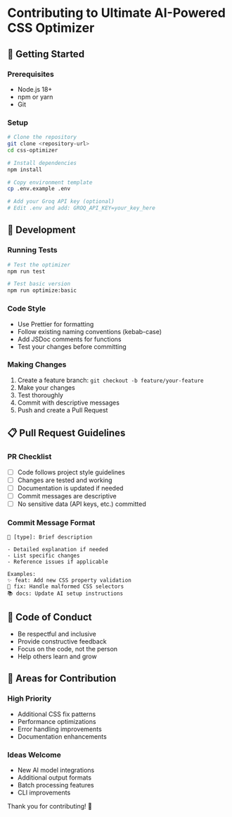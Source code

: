 # Contributing to Ultimate AI-Powered CSS Optimizer

## 🚀 Getting Started

### Prerequisites
- Node.js 18+ 
- npm or yarn
- Git

### Setup
```bash
# Clone the repository
git clone <repository-url>
cd css-optimizer

# Install dependencies
npm install

# Copy environment template
cp .env.example .env

# Add your Groq API key (optional)
# Edit .env and add: GROQ_API_KEY=your_key_here
```

## 🔧 Development

### Running Tests
```bash
# Test the optimizer
npm run test

# Test basic version
npm run optimize:basic
```

### Code Style
- Use Prettier for formatting
- Follow existing naming conventions (kebab-case)
- Add JSDoc comments for functions
- Test your changes before committing

### Making Changes
1. Create a feature branch: `git checkout -b feature/your-feature`
2. Make your changes
3. Test thoroughly
4. Commit with descriptive messages
5. Push and create a Pull Request

## 📋 Pull Request Guidelines

### PR Checklist
- [ ] Code follows project style guidelines
- [ ] Changes are tested and working
- [ ] Documentation is updated if needed
- [ ] Commit messages are descriptive
- [ ] No sensitive data (API keys, etc.) committed

### Commit Message Format
```
🎯 [type]: Brief description

- Detailed explanation if needed
- List specific changes
- Reference issues if applicable

Examples:
✨ feat: Add new CSS property validation
🐛 fix: Handle malformed CSS selectors
📚 docs: Update AI setup instructions
```

## 🤝 Code of Conduct

- Be respectful and inclusive
- Provide constructive feedback
- Focus on the code, not the person
- Help others learn and grow

## 🎯 Areas for Contribution

### High Priority
- Additional CSS fix patterns
- Performance optimizations
- Error handling improvements
- Documentation enhancements

### Ideas Welcome
- New AI model integrations
- Additional output formats
- Batch processing features
- CLI improvements

Thank you for contributing! 🎉

